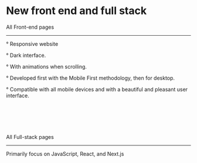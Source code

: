 # New front end and full stack


All Front-end pages 
______________________

° Responsive website 

° Dark interface.

° With animations when scrolling.

° Developed first with the Mobile First methodology, then for desktop.

° Compatible with all mobile devices and with a beautiful and pleasant user interface.





<br>
<br>
<br>
<br>



All Full-stack pages 
______________________

Primarily focus on JavaScript, React, and Next.js
